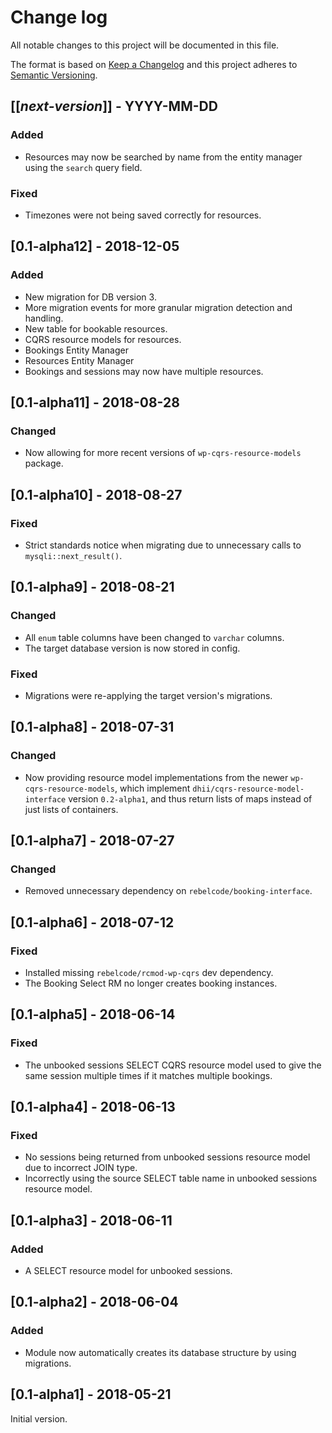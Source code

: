 # Change log
All notable changes to this project will be documented in this file.

The format is based on [Keep a Changelog](http://keepachangelog.com/)
and this project adheres to [Semantic Versioning](http://semver.org/).

## [[*next-version*]] - YYYY-MM-DD
### Added
- Resources may now be searched by name from the entity manager using the `search` query field.

### Fixed
- Timezones were not being saved correctly for resources.

## [0.1-alpha12] - 2018-12-05
### Added
- New migration for DB version 3.
- More migration events for more granular migration detection and handling.
- New table for bookable resources.
- CQRS resource models for resources.
- Bookings Entity Manager
- Resources Entity Manager
- Bookings and sessions may now have multiple resources.

## [0.1-alpha11] - 2018-08-28
### Changed
- Now allowing for more recent versions of `wp-cqrs-resource-models` package.

## [0.1-alpha10] - 2018-08-27
### Fixed
- Strict standards notice when migrating due to unnecessary calls to `mysqli::next_result()`.

## [0.1-alpha9] - 2018-08-21
### Changed
- All `enum` table columns have been changed to `varchar` columns.
- The target database version is now stored in config.

### Fixed
- Migrations were re-applying the target version's migrations.

## [0.1-alpha8] - 2018-07-31
### Changed
- Now providing resource model implementations from the newer `wp-cqrs-resource-models`, which implement `dhii/cqrs-resource-model-interface` version `0.2-alpha1`, and thus return lists of maps instead of just lists of containers.

## [0.1-alpha7] - 2018-07-27
### Changed
- Removed unnecessary dependency on `rebelcode/booking-interface`.

## [0.1-alpha6] - 2018-07-12
### Fixed
- Installed missing `rebelcode/rcmod-wp-cqrs` dev dependency.
- The Booking Select RM no longer creates booking instances.

## [0.1-alpha5] - 2018-06-14
### Fixed
- The unbooked sessions SELECT CQRS resource model used to give the same session multiple times if it matches multiple bookings.

## [0.1-alpha4] - 2018-06-13
### Fixed
- No sessions being returned from unbooked sessions resource model due to incorrect JOIN type.
- Incorrectly using the source SELECT table name in unbooked sessions resource model.

## [0.1-alpha3] - 2018-06-11
### Added
- A SELECT resource model for unbooked sessions.

## [0.1-alpha2] - 2018-06-04
### Added
- Module now automatically creates its database structure by using migrations.

## [0.1-alpha1] - 2018-05-21
Initial version.
